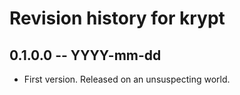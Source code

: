 # Revision history for krypt

## 0.1.0.0 -- YYYY-mm-dd

* First version. Released on an unsuspecting world.
